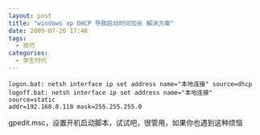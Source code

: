 ```yaml
---
layout: post
title: "windows xp DHCP 导致启动时间加长 解决方案"
date: 2009-07-26 17:48
tags: 
  - 技巧
categories: 
  - 学生时代
---
```


    logon.bat: netsh interface ip set address name="本地连接" source=dhcp
    logoff.bat: netsh interface ip set address name="本地连接" source=static
    addr=192.168.0.118 mask=255.255.255.0

gpedit.msc，设置开机启动脚本，试试吧，很管用，如果你也遇到这种烦恼

